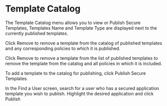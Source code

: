 # Template Catalog

The Template Catalog menu allows you to view or Publish Secure Templates, Templates Name and Template Type are displayed next to the currently published templates. 

Click Remove to remove a template from the catalog of published templates and any corresponding policies to which it is published.

Click Remove to remove a template from the list of published templates to remove the template from the catalog and all policies in which it is included.

To add a template to the catalog for publishing, click Publish Secure Templates. 

In the Find a User screen, search for a user who has a secured application template you wish to publish. Highlight the desired application and click Publish
 
